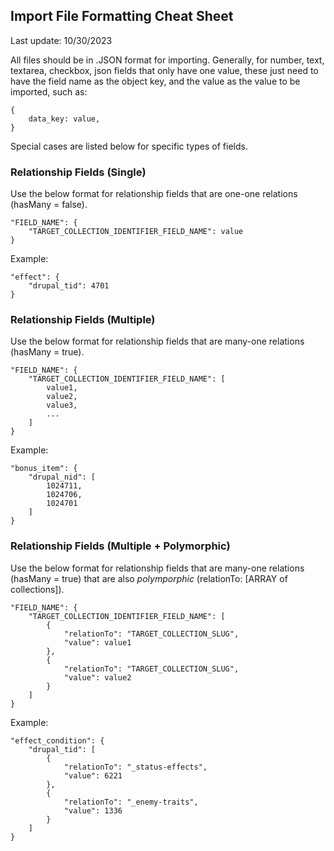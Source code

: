 ## Import File Formatting Cheat Sheet

Last update: 10/30/2023

All files should be in .JSON format for importing.
Generally, for number, text, textarea, checkbox, json fields that only have one value, these just need to have the field name as the object key, and the value as the value to be imported, such as:

```
{
	data_key: value,
}
```

Special cases are listed below for specific types of fields.

### Relationship Fields (Single)

Use the below format for relationship fields that are one-one relations (hasMany = false).
```
"FIELD_NAME": {
	"TARGET_COLLECTION_IDENTIFIER_FIELD_NAME": value
}
```
Example:
```
"effect": {
	"drupal_tid": 4701
}
```

### Relationship Fields (Multiple)

Use the below format for relationship fields that are many-one relations (hasMany = true).
```
"FIELD_NAME": {
	"TARGET_COLLECTION_IDENTIFIER_FIELD_NAME": [
		value1,
		value2,
		value3,
		...
	]
}
```
Example:
```
"bonus_item": {
	"drupal_nid": [
		1024711,
		1024706,
		1024701
	]
}
```

### Relationship Fields (Multiple + Polymorphic)

Use the below format for relationship fields that are many-one relations (hasMany = true) that are also *polymporphic* (relationTo: [ARRAY of collections]).
```
"FIELD_NAME": {
	"TARGET_COLLECTION_IDENTIFIER_FIELD_NAME": [
		{
			"relationTo": "TARGET_COLLECTION_SLUG",
			"value": value1
		},
		{
			"relationTo": "TARGET_COLLECTION_SLUG",
			"value": value2
		}
	]
}
```
Example:
```
"effect_condition": {
	"drupal_tid": [
		{
			"relationTo": "_status-effects",
			"value": 6221
		},
		{
			"relationTo": "_enemy-traits",
			"value": 1336
		}
	]
}
```